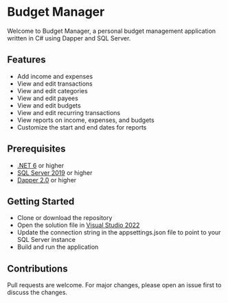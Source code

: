 #  Budget Manager
Welcome to Budget Manager, a personal budget management application written in C# using Dapper and SQL Server.

## Features
- Add income and expenses
- View and edit transactions
- View and edit categories
- View and edit payees
- View and edit budgets
- View and edit recurring transactions
- View reports on income, expenses, and budgets
- Customize the start and end dates for reports

## Prerequisites
- [.NET 6](https://dotnet.microsoft.com/en-us/download/dotnet/6.0) or higher
- [SQL Server 2019](https://www.microsoft.com/es-es/sql-server/sql-server-downloads) or higher
- [Dapper 2.0](https://www.nuget.org/packages/Dapper/) or higher

## Getting Started
- Clone or download the repository
- Open the solution file in [Visual Studio 2022](https://visualstudio.microsoft.com/es/)
- Update the connection string in the appsettings.json file to point to your SQL Server instance
- Build and run the application

## Contributions
Pull requests are welcome. For major changes, please open an issue first to discuss the changes.

